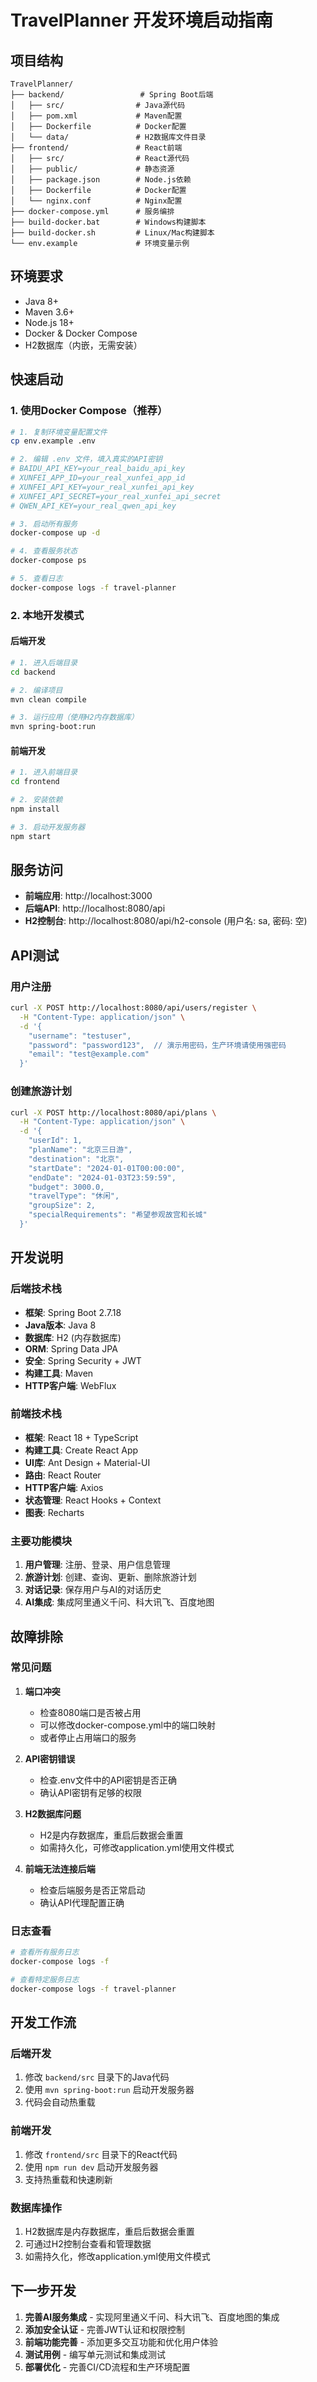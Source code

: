 # TravelPlanner 开发环境启动指南

## 项目结构

```
TravelPlanner/
├── backend/                 # Spring Boot后端
│   ├── src/                # Java源代码
│   ├── pom.xml             # Maven配置
│   ├── Dockerfile          # Docker配置
│   └── data/               # H2数据库文件目录
├── frontend/               # React前端
│   ├── src/                # React源代码
│   ├── public/             # 静态资源
│   ├── package.json        # Node.js依赖
│   ├── Dockerfile          # Docker配置
│   └── nginx.conf          # Nginx配置
├── docker-compose.yml      # 服务编排
├── build-docker.bat        # Windows构建脚本
├── build-docker.sh         # Linux/Mac构建脚本
└── env.example             # 环境变量示例
```

## 环境要求

- Java 8+
- Maven 3.6+
- Node.js 18+
- Docker & Docker Compose
- H2数据库（内嵌，无需安装）

## 快速启动

### 1. 使用Docker Compose（推荐）

```bash
# 1. 复制环境变量配置文件
cp env.example .env

# 2. 编辑 .env 文件，填入真实的API密钥
# BAIDU_API_KEY=your_real_baidu_api_key
# XUNFEI_APP_ID=your_real_xunfei_app_id
# XUNFEI_API_KEY=your_real_xunfei_api_key
# XUNFEI_API_SECRET=your_real_xunfei_api_secret
# QWEN_API_KEY=your_real_qwen_api_key

# 3. 启动所有服务
docker-compose up -d

# 4. 查看服务状态
docker-compose ps

# 5. 查看日志
docker-compose logs -f travel-planner
```

### 2. 本地开发模式

#### 后端开发
```bash
# 1. 进入后端目录
cd backend

# 2. 编译项目
mvn clean compile

# 3. 运行应用（使用H2内存数据库）
mvn spring-boot:run
```

#### 前端开发
```bash
# 1. 进入前端目录
cd frontend

# 2. 安装依赖
npm install

# 3. 启动开发服务器
npm start
```

## 服务访问

- **前端应用**: http://localhost:3000
- **后端API**: http://localhost:8080/api
- **H2控制台**: http://localhost:8080/api/h2-console (用户名: sa, 密码: 空)

## API测试

### 用户注册
```bash
curl -X POST http://localhost:8080/api/users/register \
  -H "Content-Type: application/json" \
  -d '{
    "username": "testuser",
    "password": "password123",  // 演示用密码，生产环境请使用强密码
    "email": "test@example.com"
  }'
```

### 创建旅游计划
```bash
curl -X POST http://localhost:8080/api/plans \
  -H "Content-Type: application/json" \
  -d '{
    "userId": 1,
    "planName": "北京三日游",
    "destination": "北京",
    "startDate": "2024-01-01T00:00:00",
    "endDate": "2024-01-03T23:59:59",
    "budget": 3000.0,
    "travelType": "休闲",
    "groupSize": 2,
    "specialRequirements": "希望参观故宫和长城"
  }'
```

## 开发说明

### 后端技术栈
- **框架**: Spring Boot 2.7.18
- **Java版本**: Java 8
- **数据库**: H2 (内存数据库)
- **ORM**: Spring Data JPA
- **安全**: Spring Security + JWT
- **构建工具**: Maven
- **HTTP客户端**: WebFlux

### 前端技术栈
- **框架**: React 18 + TypeScript
- **构建工具**: Create React App
- **UI库**: Ant Design + Material-UI
- **路由**: React Router
- **HTTP客户端**: Axios
- **状态管理**: React Hooks + Context
- **图表**: Recharts

### 主要功能模块
1. **用户管理**: 注册、登录、用户信息管理
2. **旅游计划**: 创建、查询、更新、删除旅游计划
3. **对话记录**: 保存用户与AI的对话历史
4. **AI集成**: 集成阿里通义千问、科大讯飞、百度地图

## 故障排除

### 常见问题

1. **端口冲突**
   - 检查8080端口是否被占用
   - 可以修改docker-compose.yml中的端口映射
   - 或者停止占用端口的服务

2. **API密钥错误**
   - 检查.env文件中的API密钥是否正确
   - 确认API密钥有足够的权限

3. **H2数据库问题**
   - H2是内存数据库，重启后数据会重置
   - 如需持久化，可修改application.yml使用文件模式

4. **前端无法连接后端**
   - 检查后端服务是否正常启动
   - 确认API代理配置正确

### 日志查看
```bash
# 查看所有服务日志
docker-compose logs -f

# 查看特定服务日志
docker-compose logs -f travel-planner
```

## 开发工作流

### 后端开发
1. 修改 `backend/src` 目录下的Java代码
2. 使用 `mvn spring-boot:run` 启动开发服务器
3. 代码会自动热重载

### 前端开发
1. 修改 `frontend/src` 目录下的React代码
2. 使用 `npm run dev` 启动开发服务器
3. 支持热重载和快速刷新

### 数据库操作
1. H2数据库是内存数据库，重启后数据会重置
2. 可通过H2控制台查看和管理数据
3. 如需持久化，修改application.yml使用文件模式

## 下一步开发

1. **完善AI服务集成** - 实现阿里通义千问、科大讯飞、百度地图的集成
2. **添加安全认证** - 完善JWT认证和权限控制
3. **前端功能完善** - 添加更多交互功能和优化用户体验
4. **测试用例** - 编写单元测试和集成测试
5. **部署优化** - 完善CI/CD流程和生产环境配置
